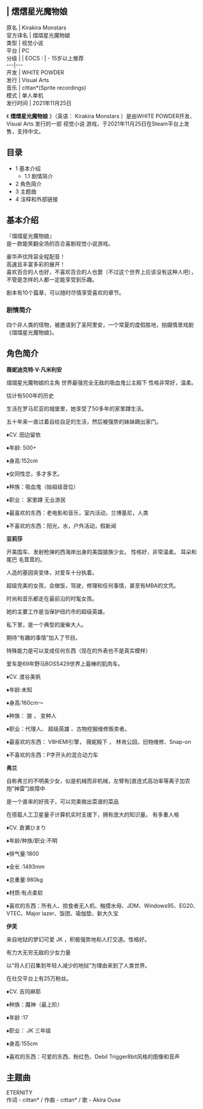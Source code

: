 |  熠熠星光魔物娘  
---  
原名  |  Kirakira Monstars   
官方译名  |  熠熠星光魔物娘   
类型  |  视觉小说   
平台  |  PC   
分级  |  |  EOCS  :  |  \- 15岁以上推荐   
---|---  
开发  |  WHITE POWDER   
发行  |  Visual Arts   
音乐  |  cittan*(Sprite recordings)   
模式  |  单人单机   
发行时间  |  2021年11月25日   
  
《 **熠熠星光魔物娘** 》（英语：  Kirakira Monstars  ）是由WHITE POWDER开发、  Visual Arts  发行的一部
视觉小说  游戏，于2021年11月25日在Steam平台上发售，支持中文。

##  目录

  * 1  基本介绍 
    * 1.1  剧情简介 
  * 2  角色简介 
  * 3  主题曲 
  * 4  注释和外部链接 

##  基本介绍

『熠熠星光魔物娘』  
是一款能笑翻全场的百合喜剧视觉小说游戏。  
  
豪华声优阵容全程配音！  
高速且丰富多彩的展开！  
喜欢百合的人也好，不喜欢百合的人也罢（不过这个世界上应该没有这种人吧），不管是怎样的人都一定能享受到乐趣。  
  
剧本有10个篇章，可以随时尽情享受喜欢的章节。

###  剧情简介

四个非人类的怪物，被邀请到了圣阿里安，一个常夏的度假胜地，拍摄情景戏剧《熠熠星光魔物娘》。

##  角色简介

**薇妮迪克特·V·凡米利安**

熠熠星光魔物娘的主角 世界最强完全无敌的吸血鬼公主殿下 性格非常好，温柔。

估计有500年的历史

生活在罗马尼亚的城堡里，她享受了50多年的家里蹲生活。

五十年来一直过着自给自足的生活，然后被强势的妹妹踢出家门。

♦CV.  田边留依

♦年龄:  500+

♦身高:152cm

♦女同性恋，多才多艺。

♦种族：吸血鬼（始祖级首位）

♦职业：  家里蹲  无业游民

♦最喜欢的东西：老电影和音乐，室内活动，兰博基尼，人类

♦不喜欢的东西：阳光，水，户外活动，假新闻

  
**亚莉莎**

开美国车、发射枪弹的西海岸出身的美国狼族少女。 性格好，非常温柔。 耳朵和  尾巴  毛茸茸的。

人造的基因突变体，对爱车十分执着。

超级完美的女孩，会做饭，驾驶，修理和任何事情，甚至有MBA的文凭。

时尚和音乐都走在最前沿的时髦女孩。

她的主要工作是当保护纽约市的超级英雄。

私下里，是一个典型的废柴大人。

期待“有趣的事情”加入了节目。

特殊能力是可以变成任何东西（现在的外表也不是真实模样）

爱车是69年野马BOSS429世界上最棒的肌肉车。

♦CV.  渡谷美帆

♦年龄:未知

♦身高:160cm～

♦种族：  狼  ，  变种人

♦职业：代理人、  超级英雄  、古物挖掘维修贩卖者。

♦最喜欢的东西： V8HEMI引擎，  薇妮殿下  ， 林肯公园，旧物维修、Snap-on

♦不喜欢的东西：P字开头的混合动力车

  
**弗兰**

自称弗兰的不明美少女，似是机械而非机械，左臂有[直连式高功率等离子加农炮“神雷”]故障中

是一个直率的好孩子，可以完美做出菜谱的菜品

在搭载人工卫星量子计算机实时支援下，拥有庞大的知识量。  有多重人格

♦CV.  倉瀬ひまり

♦年龄/种族/职业:不明

♦排气量:1800

♦全长 :1493mm

♦总重量:980kg

♦材质:有点柔软

♦喜欢的东西：所有人、掠食者无人机、触摸水母、JDM、Windows95、EG20、VTEC、Major lazer、饭团、瑜伽垫、新大久宝

  
**伊芙**

来自地狱的梦幻可爱  JK  ，积极强势地和人打交道。性格好。

有力大无穷无敌的少女力量

以“将人们召集到年轻人减少的地狱”为理由来到了人类世界。

在社交平台上有25万粉丝。

♦CV.  吉冈麻耶

♦种族：魔神（最上阶）

♦年龄 :17

♦职业：  JK  三年级

♦身高:155cm

♦喜欢的东西：可爱的东西、粉红色、Debil Trigger8bit风格的图像和音声

##  主题曲

ETERNITY  
作词 - cittan* / 作曲 - cittan* / 歌 - Akira Ouse